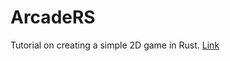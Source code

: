 # ArcadeRS
Tutorial on creating a simple 2D game in Rust.
[Link](http://jadpole.github.io/arcaders/arcaders-1-0/)
